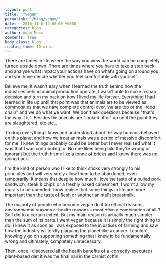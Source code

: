 ```yaml
---
layout: post
title:  "Vegan"
permalink: "/blog/vegan/"
date:   2016-11-6 13:00:00 +0000
categories: blog
author: Adam Moss
comments: true
body_class: blog
reading-time: 10 mins
---
```


There are times in life where the way you view the world can be completely turned upside down. There are times where you have to take a step back and analyse what impact your actions have on what's going on around you, and you have decide whether you feel comfortable with yourself.

Believe me, it wasn't easy when I learned the truth behind how the industries behind animal production operate, I wasn't able to make a snap decision and turn my back on how I lived my life forever. Everything I had learned in life up until that point was that animals are to be viewed as commodities that we have complete control over. We are top of the "food chain" and we do what we want. We don't ask questions because "that's the way it is". Besides the animals are "looked after" up until the point they are slaughtered, etc etc...

To drop everything I knew and understood about the way humans behaved on this planet and how we treat animals was a period of massive discomfort for me. I knew things probably could be better but I never realised what it was that I was contributing to. No one likes being told they're wrong or ignorant but the truth hit me like a tonne of bricks and I knew there was no going back.

I'm the kind of person who I like to think sticks very strongly to his principles and will very rarely allow them to be abandoned, even temporarily. It means that despite how much I love the taste of a pulled pork sandwich, steak & chips, or a freshly baked camembert, I won't allow my morals to be upended. I now realise that some things in life are more important than the taste of flesh or another animal's breastmilk.

The majority of people who become vegan do it for ethical reasons, environmental reasons or health reasons - most often a combination of all 3. So I did to a certain extent. But my main reason is actually much simpler than the sum of its parts. I went vegan because it is simply the right thing to do. I knew it as soon as I was exposed to the injustices of farming and saw how the industry is literally plaguing the planet like a cancer. I couldn't knowingly go on supporting something that I knew to be fundamentally wrong and ultimately, completely unnecessary.

Then, once I discovered all the health benefits of a (correctly-executed) plant-based diet it was the final nail in the carnist coffin.
